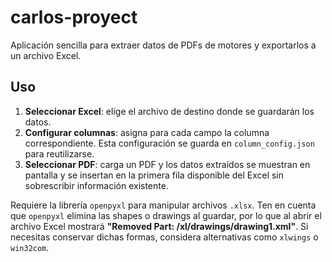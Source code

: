 # carlos-proyect

Aplicación sencilla para extraer datos de PDFs de motores y exportarlos a un archivo Excel.

## Uso
1. **Seleccionar Excel**: elige el archivo de destino donde se guardarán los datos.
2. **Configurar columnas**: asigna para cada campo la columna correspondiente. Esta configuración se guarda en `column_config.json` para reutilizarse.
3. **Seleccionar PDF**: carga un PDF y los datos extraídos se muestran en pantalla y se insertan en la primera fila disponible del Excel sin sobrescribir información existente.

Requiere la librería `openpyxl` para manipular archivos `.xlsx`.
Ten en cuenta que `openpyxl` elimina las shapes o drawings al guardar, por lo que al abrir el archivo Excel mostrará **"Removed Part: /xl/drawings/drawing1.xml"**.
Si necesitas conservar dichas formas, considera alternativas como `xlwings` o `win32com`.
